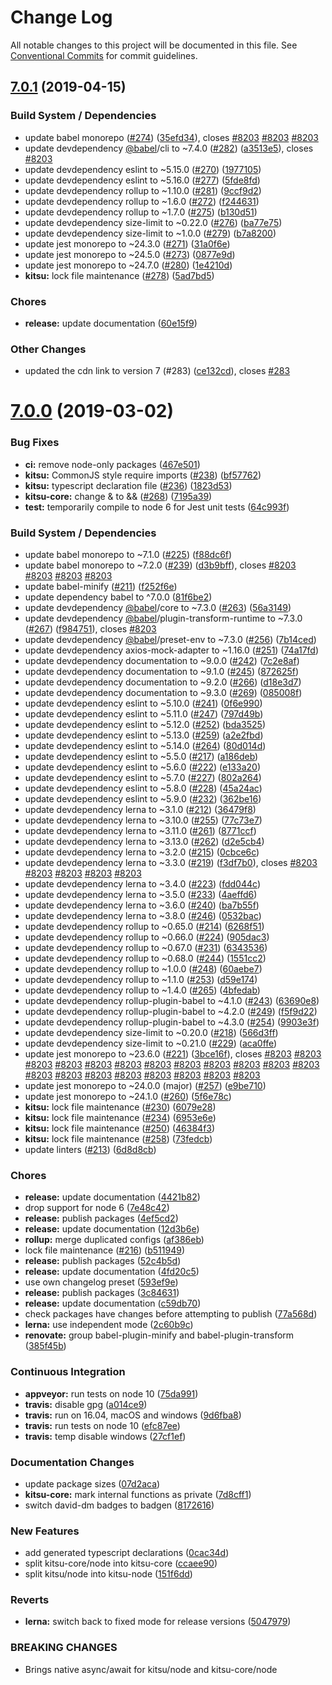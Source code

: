 # Change Log

All notable changes to this project will be documented in this file.
See [Conventional Commits](https://conventionalcommits.org) for commit guidelines.

## [7.0.1](https://github.com/wopian/kitsu/compare/v7.0.0...v7.0.1) (2019-04-15)


### Build System / Dependencies

* update babel monorepo ([#274](https://github.com/wopian/kitsu/issues/274)) ([35efd34](https://github.com/wopian/kitsu/commit/35efd34)), closes [#8203](https://github.com/wopian/kitsu/issues/8203) [#8203](https://github.com/wopian/kitsu/issues/8203) [#8203](https://github.com/wopian/kitsu/issues/8203)
* update devdependency [@babel](https://github.com/babel)/cli to ~7.4.0 ([#282](https://github.com/wopian/kitsu/issues/282)) ([a3513e5](https://github.com/wopian/kitsu/commit/a3513e5)), closes [#8203](https://github.com/wopian/kitsu/issues/8203)
* update devdependency eslint to ~5.15.0 ([#270](https://github.com/wopian/kitsu/issues/270)) ([1977105](https://github.com/wopian/kitsu/commit/1977105))
* update devdependency eslint to ~5.16.0 ([#277](https://github.com/wopian/kitsu/issues/277)) ([5fde8fd](https://github.com/wopian/kitsu/commit/5fde8fd))
* update devdependency rollup to ~1.10.0 ([#281](https://github.com/wopian/kitsu/issues/281)) ([9ccf9d2](https://github.com/wopian/kitsu/commit/9ccf9d2))
* update devdependency rollup to ~1.6.0 ([#272](https://github.com/wopian/kitsu/issues/272)) ([f244631](https://github.com/wopian/kitsu/commit/f244631))
* update devdependency rollup to ~1.7.0 ([#275](https://github.com/wopian/kitsu/issues/275)) ([b130d51](https://github.com/wopian/kitsu/commit/b130d51))
* update devdependency size-limit to ~0.22.0 ([#276](https://github.com/wopian/kitsu/issues/276)) ([ba77e75](https://github.com/wopian/kitsu/commit/ba77e75))
* update devdependency size-limit to ~1.0.0 ([#279](https://github.com/wopian/kitsu/issues/279)) ([b7a8200](https://github.com/wopian/kitsu/commit/b7a8200))
* update jest monorepo to ~24.3.0 ([#271](https://github.com/wopian/kitsu/issues/271)) ([31a0f6e](https://github.com/wopian/kitsu/commit/31a0f6e))
* update jest monorepo to ~24.5.0 ([#273](https://github.com/wopian/kitsu/issues/273)) ([0877e9d](https://github.com/wopian/kitsu/commit/0877e9d))
* update jest monorepo to ~24.7.0 ([#280](https://github.com/wopian/kitsu/issues/280)) ([1e4210d](https://github.com/wopian/kitsu/commit/1e4210d))
* **kitsu:** lock file maintenance ([#278](https://github.com/wopian/kitsu/issues/278)) ([5ad7bd5](https://github.com/wopian/kitsu/commit/5ad7bd5))


### Chores

* **release:** update documentation ([60e15f9](https://github.com/wopian/kitsu/commit/60e15f9))


### Other Changes

* updated the cdn link to version 7 (#283) ([ce132cd](https://github.com/wopian/kitsu/commit/ce132cd)), closes [#283](https://github.com/wopian/kitsu/issues/283)





# [7.0.0](https://github.com/wopian/kitsu/compare/v6.2.3...v7.0.0) (2019-03-02)


### Bug Fixes

* **ci:** remove node-only packages ([467e501](https://github.com/wopian/kitsu/commit/467e501))
* **kitsu:** CommonJS style require imports ([#238](https://github.com/wopian/kitsu/issues/238)) ([bf57762](https://github.com/wopian/kitsu/commit/bf57762))
* **kitsu:** typescript declaration file ([#236](https://github.com/wopian/kitsu/issues/236)) ([1823d53](https://github.com/wopian/kitsu/commit/1823d53))
* **kitsu-core:** change & to && ([#268](https://github.com/wopian/kitsu/issues/268)) ([7195a39](https://github.com/wopian/kitsu/commit/7195a39))
* **test:** temporarily compile to node 6 for Jest unit tests ([64c993f](https://github.com/wopian/kitsu/commit/64c993f))


### Build System / Dependencies

* update babel monorepo to ~7.1.0 ([#225](https://github.com/wopian/kitsu/issues/225)) ([f88dc6f](https://github.com/wopian/kitsu/commit/f88dc6f))
* update babel monorepo to ~7.2.0 ([#239](https://github.com/wopian/kitsu/issues/239)) ([d3b9bff](https://github.com/wopian/kitsu/commit/d3b9bff)), closes [#8203](https://github.com/wopian/kitsu/issues/8203) [#8203](https://github.com/wopian/kitsu/issues/8203) [#8203](https://github.com/wopian/kitsu/issues/8203) [#8203](https://github.com/wopian/kitsu/issues/8203)
* update babel-minify ([#211](https://github.com/wopian/kitsu/issues/211)) ([f252f6e](https://github.com/wopian/kitsu/commit/f252f6e))
* update dependency babel to ^7.0.0 ([81f6be2](https://github.com/wopian/kitsu/commit/81f6be2))
* update devdependency [@babel](https://github.com/babel)/core to ~7.3.0 ([#263](https://github.com/wopian/kitsu/issues/263)) ([56a3149](https://github.com/wopian/kitsu/commit/56a3149))
* update devdependency [@babel](https://github.com/babel)/plugin-transform-runtime to ~7.3.0 ([#267](https://github.com/wopian/kitsu/issues/267)) ([f984751](https://github.com/wopian/kitsu/commit/f984751)), closes [#8203](https://github.com/wopian/kitsu/issues/8203)
* update devdependency [@babel](https://github.com/babel)/preset-env to ~7.3.0 ([#256](https://github.com/wopian/kitsu/issues/256)) ([7b14ced](https://github.com/wopian/kitsu/commit/7b14ced))
* update devdependency axios-mock-adapter to ~1.16.0 ([#251](https://github.com/wopian/kitsu/issues/251)) ([74a17fd](https://github.com/wopian/kitsu/commit/74a17fd))
* update devdependency documentation to ~9.0.0 ([#242](https://github.com/wopian/kitsu/issues/242)) ([7c2e8af](https://github.com/wopian/kitsu/commit/7c2e8af))
* update devdependency documentation to ~9.1.0 ([#245](https://github.com/wopian/kitsu/issues/245)) ([872625f](https://github.com/wopian/kitsu/commit/872625f))
* update devdependency documentation to ~9.2.0 ([#266](https://github.com/wopian/kitsu/issues/266)) ([d18e3d7](https://github.com/wopian/kitsu/commit/d18e3d7))
* update devdependency documentation to ~9.3.0 ([#269](https://github.com/wopian/kitsu/issues/269)) ([085008f](https://github.com/wopian/kitsu/commit/085008f))
* update devdependency eslint to ~5.10.0 ([#241](https://github.com/wopian/kitsu/issues/241)) ([0f6e990](https://github.com/wopian/kitsu/commit/0f6e990))
* update devdependency eslint to ~5.11.0 ([#247](https://github.com/wopian/kitsu/issues/247)) ([797d49b](https://github.com/wopian/kitsu/commit/797d49b))
* update devdependency eslint to ~5.12.0 ([#252](https://github.com/wopian/kitsu/issues/252)) ([bda3525](https://github.com/wopian/kitsu/commit/bda3525))
* update devdependency eslint to ~5.13.0 ([#259](https://github.com/wopian/kitsu/issues/259)) ([a2e2fbd](https://github.com/wopian/kitsu/commit/a2e2fbd))
* update devdependency eslint to ~5.14.0 ([#264](https://github.com/wopian/kitsu/issues/264)) ([80d014d](https://github.com/wopian/kitsu/commit/80d014d))
* update devdependency eslint to ~5.5.0 ([#217](https://github.com/wopian/kitsu/issues/217)) ([a186deb](https://github.com/wopian/kitsu/commit/a186deb))
* update devdependency eslint to ~5.6.0 ([#222](https://github.com/wopian/kitsu/issues/222)) ([e133a20](https://github.com/wopian/kitsu/commit/e133a20))
* update devdependency eslint to ~5.7.0 ([#227](https://github.com/wopian/kitsu/issues/227)) ([802a264](https://github.com/wopian/kitsu/commit/802a264))
* update devdependency eslint to ~5.8.0 ([#228](https://github.com/wopian/kitsu/issues/228)) ([45a24ac](https://github.com/wopian/kitsu/commit/45a24ac))
* update devdependency eslint to ~5.9.0 ([#232](https://github.com/wopian/kitsu/issues/232)) ([362be16](https://github.com/wopian/kitsu/commit/362be16))
* update devdependency lerna to ~3.1.0 ([#212](https://github.com/wopian/kitsu/issues/212)) ([36479f8](https://github.com/wopian/kitsu/commit/36479f8))
* update devdependency lerna to ~3.10.0 ([#255](https://github.com/wopian/kitsu/issues/255)) ([77c73e7](https://github.com/wopian/kitsu/commit/77c73e7))
* update devdependency lerna to ~3.11.0 ([#261](https://github.com/wopian/kitsu/issues/261)) ([8771ccf](https://github.com/wopian/kitsu/commit/8771ccf))
* update devdependency lerna to ~3.13.0 ([#262](https://github.com/wopian/kitsu/issues/262)) ([d2e5cb4](https://github.com/wopian/kitsu/commit/d2e5cb4))
* update devdependency lerna to ~3.2.0 ([#215](https://github.com/wopian/kitsu/issues/215)) ([0cbce6c](https://github.com/wopian/kitsu/commit/0cbce6c))
* update devdependency lerna to ~3.3.0 ([#219](https://github.com/wopian/kitsu/issues/219)) ([f3df7b0](https://github.com/wopian/kitsu/commit/f3df7b0)), closes [#8203](https://github.com/wopian/kitsu/issues/8203) [#8203](https://github.com/wopian/kitsu/issues/8203) [#8203](https://github.com/wopian/kitsu/issues/8203) [#8203](https://github.com/wopian/kitsu/issues/8203) [#8203](https://github.com/wopian/kitsu/issues/8203)
* update devdependency lerna to ~3.4.0 ([#223](https://github.com/wopian/kitsu/issues/223)) ([fdd044c](https://github.com/wopian/kitsu/commit/fdd044c))
* update devdependency lerna to ~3.5.0 ([#233](https://github.com/wopian/kitsu/issues/233)) ([4aeffd6](https://github.com/wopian/kitsu/commit/4aeffd6))
* update devdependency lerna to ~3.6.0 ([#240](https://github.com/wopian/kitsu/issues/240)) ([ba7b55f](https://github.com/wopian/kitsu/commit/ba7b55f))
* update devdependency lerna to ~3.8.0 ([#246](https://github.com/wopian/kitsu/issues/246)) ([0532bac](https://github.com/wopian/kitsu/commit/0532bac))
* update devdependency rollup to ~0.65.0 ([#214](https://github.com/wopian/kitsu/issues/214)) ([6268f51](https://github.com/wopian/kitsu/commit/6268f51))
* update devdependency rollup to ~0.66.0 ([#224](https://github.com/wopian/kitsu/issues/224)) ([905dac3](https://github.com/wopian/kitsu/commit/905dac3))
* update devdependency rollup to ~0.67.0 ([#231](https://github.com/wopian/kitsu/issues/231)) ([6343536](https://github.com/wopian/kitsu/commit/6343536))
* update devdependency rollup to ~0.68.0 ([#244](https://github.com/wopian/kitsu/issues/244)) ([1551cc2](https://github.com/wopian/kitsu/commit/1551cc2))
* update devdependency rollup to ~1.0.0 ([#248](https://github.com/wopian/kitsu/issues/248)) ([60aebe7](https://github.com/wopian/kitsu/commit/60aebe7))
* update devdependency rollup to ~1.1.0 ([#253](https://github.com/wopian/kitsu/issues/253)) ([d59e174](https://github.com/wopian/kitsu/commit/d59e174))
* update devdependency rollup to ~1.4.0 ([#265](https://github.com/wopian/kitsu/issues/265)) ([4bfedab](https://github.com/wopian/kitsu/commit/4bfedab))
* update devdependency rollup-plugin-babel to ~4.1.0 ([#243](https://github.com/wopian/kitsu/issues/243)) ([63690e8](https://github.com/wopian/kitsu/commit/63690e8))
* update devdependency rollup-plugin-babel to ~4.2.0 ([#249](https://github.com/wopian/kitsu/issues/249)) ([f5f9d22](https://github.com/wopian/kitsu/commit/f5f9d22))
* update devdependency rollup-plugin-babel to ~4.3.0 ([#254](https://github.com/wopian/kitsu/issues/254)) ([9903e3f](https://github.com/wopian/kitsu/commit/9903e3f))
* update devdependency size-limit to ~0.20.0 ([#218](https://github.com/wopian/kitsu/issues/218)) ([566d3ff](https://github.com/wopian/kitsu/commit/566d3ff))
* update devdependency size-limit to ~0.21.0 ([#229](https://github.com/wopian/kitsu/issues/229)) ([aca0ffe](https://github.com/wopian/kitsu/commit/aca0ffe))
* update jest monorepo to ~23.6.0 ([#221](https://github.com/wopian/kitsu/issues/221)) ([3bce16f](https://github.com/wopian/kitsu/commit/3bce16f)), closes [#8203](https://github.com/wopian/kitsu/issues/8203) [#8203](https://github.com/wopian/kitsu/issues/8203) [#8203](https://github.com/wopian/kitsu/issues/8203) [#8203](https://github.com/wopian/kitsu/issues/8203) [#8203](https://github.com/wopian/kitsu/issues/8203) [#8203](https://github.com/wopian/kitsu/issues/8203) [#8203](https://github.com/wopian/kitsu/issues/8203) [#8203](https://github.com/wopian/kitsu/issues/8203) [#8203](https://github.com/wopian/kitsu/issues/8203) [#8203](https://github.com/wopian/kitsu/issues/8203) [#8203](https://github.com/wopian/kitsu/issues/8203) [#8203](https://github.com/wopian/kitsu/issues/8203) [#8203](https://github.com/wopian/kitsu/issues/8203) [#8203](https://github.com/wopian/kitsu/issues/8203) [#8203](https://github.com/wopian/kitsu/issues/8203) [#8203](https://github.com/wopian/kitsu/issues/8203) [#8203](https://github.com/wopian/kitsu/issues/8203) [#8203](https://github.com/wopian/kitsu/issues/8203) [#8203](https://github.com/wopian/kitsu/issues/8203) [#8203](https://github.com/wopian/kitsu/issues/8203)
* update jest monorepo to ~24.0.0 (major) ([#257](https://github.com/wopian/kitsu/issues/257)) ([e9be710](https://github.com/wopian/kitsu/commit/e9be710))
* update jest monorepo to ~24.1.0 ([#260](https://github.com/wopian/kitsu/issues/260)) ([5f6e78c](https://github.com/wopian/kitsu/commit/5f6e78c))
* **kitsu:** lock file maintenance ([#230](https://github.com/wopian/kitsu/issues/230)) ([6079e28](https://github.com/wopian/kitsu/commit/6079e28))
* **kitsu:** lock file maintenance ([#234](https://github.com/wopian/kitsu/issues/234)) ([6953e6e](https://github.com/wopian/kitsu/commit/6953e6e))
* **kitsu:** lock file maintenance ([#250](https://github.com/wopian/kitsu/issues/250)) ([46384f3](https://github.com/wopian/kitsu/commit/46384f3))
* **kitsu:** lock file maintenance ([#258](https://github.com/wopian/kitsu/issues/258)) ([73fedcb](https://github.com/wopian/kitsu/commit/73fedcb))
* update linters ([#213](https://github.com/wopian/kitsu/issues/213)) ([6d8d8cb](https://github.com/wopian/kitsu/commit/6d8d8cb))


### Chores

* **release:** update documentation ([4421b82](https://github.com/wopian/kitsu/commit/4421b82))
* drop support for node 6 ([7e48c42](https://github.com/wopian/kitsu/commit/7e48c42))
* **release:** publish packages ([4ef5cd2](https://github.com/wopian/kitsu/commit/4ef5cd2))
* **release:** update documentation ([12d3b6e](https://github.com/wopian/kitsu/commit/12d3b6e))
* **rollup:** merge duplicated configs ([af386eb](https://github.com/wopian/kitsu/commit/af386eb))
* lock file maintenance ([#216](https://github.com/wopian/kitsu/issues/216)) ([b511949](https://github.com/wopian/kitsu/commit/b511949))
* **release:** publish packages ([52c4b5d](https://github.com/wopian/kitsu/commit/52c4b5d))
* **release:** update documentation ([4fd20c5](https://github.com/wopian/kitsu/commit/4fd20c5))
* use own changelog preset ([593ef9e](https://github.com/wopian/kitsu/commit/593ef9e))
* **release:** publish packages ([3c84631](https://github.com/wopian/kitsu/commit/3c84631))
* **release:** update documentation ([c59db70](https://github.com/wopian/kitsu/commit/c59db70))
* check packages have changes before attempting to publish ([77a568d](https://github.com/wopian/kitsu/commit/77a568d))
* **lerna:** use independent mode ([2c60b9c](https://github.com/wopian/kitsu/commit/2c60b9c))
* **renovate:** group babel-plugin-minify and babel-plugin-transform ([385f45b](https://github.com/wopian/kitsu/commit/385f45b))


### Continuous Integration

* **appveyor:** run tests on node 10 ([75da991](https://github.com/wopian/kitsu/commit/75da991))
* **travis:** disable gpg ([a014ce9](https://github.com/wopian/kitsu/commit/a014ce9))
* **travis:** run on 16.04, macOS and windows ([9d6fba8](https://github.com/wopian/kitsu/commit/9d6fba8))
* **travis:** run tests on node 10 ([efc87ee](https://github.com/wopian/kitsu/commit/efc87ee))
* **travis:** temp disable windows ([27cf1ef](https://github.com/wopian/kitsu/commit/27cf1ef))


### Documentation Changes

* update package sizes ([07d2aca](https://github.com/wopian/kitsu/commit/07d2aca))
* **kitsu-core:** mark internal functions as private ([7d8cff1](https://github.com/wopian/kitsu/commit/7d8cff1))
* switch david-dm badges to badgen ([8172616](https://github.com/wopian/kitsu/commit/8172616))


### New Features

* add generated typescript declarations ([0cac34d](https://github.com/wopian/kitsu/commit/0cac34d))
* split kitsu-core/node into kitsu-core ([ccaee90](https://github.com/wopian/kitsu/commit/ccaee90))
* split kitsu/node into kitsu-node ([151f6dd](https://github.com/wopian/kitsu/commit/151f6dd))


### Reverts

* **lerna:** switch back to fixed mode for release versions ([5047979](https://github.com/wopian/kitsu/commit/5047979))


### BREAKING CHANGES

* Brings native async/await for kitsu/node and kitsu-core/node
